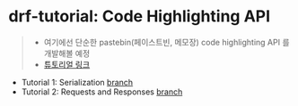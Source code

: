 # drf-tutorial: Code Highlighting API

> - 여기에선 단순한 pastebin(페이스트빈, 메모장) code highlighting API 를 개발해볼 예정
> - [튜토리얼 링크](https://www.django-rest-framework.org/tutorial/1-serialization/)

- Tutorial 1: Serialization [branch](https://github.com/DaehunGwak/study-django/tree/drf-tutorial/1-serialization/drf_tutorial/tutorial)
- Tutorial 2: Requests and Responses [branch](https://github.com/DaehunGwak/study-django/tree/drf-tutorial/2-req-res/drf_tutorial/tutorial)

